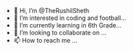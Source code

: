 - 👋 Hi, I’m @TheRushilSheth
- 👀 I’m interested in coding and football...
- 🌱 I’m currently learning in 6th Grade...
- 💞️ I’m looking to collaborate on ...
- 📫 How to reach me ...

<!---
TheRushilSheth/TheRushilSheth is a ✨ special ✨ repository because its `README.md` (this file) appears on your GitHub profile.
You can click the Preview link to take a look at your changes.
--->
